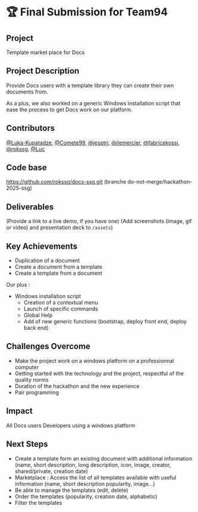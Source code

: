 # 🏆 Final Submission for Team94

## Project
Template market place for Docs

## Project Description
Provide Docs users with a template library they can create their own documents from.

As a plus, we also worked on a generic Windows installation script that ease the process to get Docs work on our platform.


## Contributors
<a href="https://github.com/Luka-Kupatadze">@Luka-Kupatadze</a>, <a href="https://github.com/Comete99">@Comete99</a>, <a href="https://github.com/jesptri">@jesptri</a>, <a href="https://github.com/jlemercier">@jlemercier</a>, <a href="https://github.com/fabricekossi">@fabricekossi</a>, <a href="https://github.com/rokssg">@rokssg</a>, <a href="https://github.com/Luc">@Luc</a>

## Code base
https://github.com/rokssg/docs-ssg.git (branche do-not-merge/hackathon-2025-ssg)

## Deliverables 
(Provide a link to a live demo, if you have one)
(Add screenshots (image, gif or video) and presentation deck to `/assets`)

## Key Achievements
* Duplication of a document
* Create a document from a template
* Create a template from a document

Our plus :
* Windows installation script
  * Creation of a contextual menu
  * Launch of specific commands
  * Global Help
  * Add of new generic functions (bootstrap, deploy front end, deploy back end)

## Challenges Overcome
* Make the project work on a windows platform on a professionnal computer
* Getting started with the technology and the project, respectful of the quality norms
* Duration of the hackathon and the new experience
* Pair programming

## Impact
All Docs users
Developers using a windows platform

## Next Steps
* Create a template form an existing document with additional information (name, short description, long description, icon, image, creator, shared/private, creation date)
* Marketplace : Access the list of all templates available with useful information (name, short description popularity, image...)
* Be able to manage the templates (edit, delete)
* Order the templates (popularity, creation date, alphabetic)
* Filter the templates

